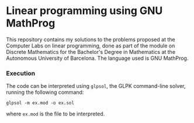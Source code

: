 # Linear programming using GNU MathProg

This repository contains my solutions to the problems proposed at the Computer Labs on linear programming, done as part of the module on Discrete Mathematics for the Bachelor's Degree in Mathematics at the Autonomous University of Barcelona. The language used is GNU MathProg.

### Execution

The code can be interpreted using `glpsol`, the GLPK command-line solver, running the following command:

``` glpsol -m ex.mod -o ex.sol ```

where ``ex.mod`` is the file to be interpreted.
